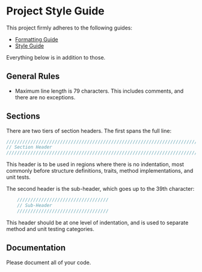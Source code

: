 # Project Style Guide

This project firmly adheres to the following guides:
- [Formatting Guide](https://github.com/rust-dev-tools/fmt-rfcs/blob/master/guide/guide.md)
- [Style Guide](https://doc.rust-lang.org/1.0.0/style/)

Everything below is in addition to those.

## General Rules
- Maximum line length is 79 characters. This includes comments, and there are
no exceptions.

## Sections
There are two tiers of section headers. The first spans the full line:

```Rust
//////////////////////////////////////////////////////////////////////////////
// Section Header
//////////////////////////////////////////////////////////////////////////////
```

This header is to be used in regions where there is no indentation, most
commonly before structure definitions, traits, method implementations, and
unit tests.

The second header is the sub-header, which goes up to the 39th character:

```Rust
    //////////////////////////////////
    // Sub-Header
    //////////////////////////////////
```

This header should be at one level of indentation, and is used to separate
method and unit testing categories.

## Documentation
Please document all of your code.
